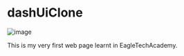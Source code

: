 # dashUiClone
![image](https://user-images.githubusercontent.com/102420417/160242548-49ab1886-5209-44ab-b967-5154efccfae0.png)

This is my very first web page learnt in EagleTechAcademy.
